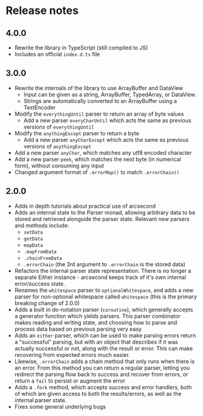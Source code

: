 # Release notes

## 4.0.0

- Rewrite the library in TypeScript (still compiled to JS)
- Includes an official `index.d.ts` file

## 3.0.0

- Rewrite the internals of the library to use ArrayBuffer and DataView
  - Input can be given as a string, ArrayBuffer, TypedArray, or DataView.
  - Strings are automatically converted to an ArrayBuffer using a TextEncoder
- Modify the `everythingUntil` parser to return an array of byte values
  - Add a new parser `everyCharUntil` which acts the same as previous versions of `everythingUntil`
- Modify the `anythingExcept` parser to return a byte
  - Add a new parser `anyCharExcept` which acts the same as previous versions of `anythingExcept`
- Add a new parser `anyChar`, which matches any utf8 encoded character
- Add a new parser `peek`, which matches the next byte (in numerical form), without consuming any input
- Changed argument format of `.errorMap()` to match `.errorChain()`

## 2.0.0

- Adds in depth tutorials about practical use of arcsecond
- Adds an internal state to the Parser monad, allowing arbitrary data to be stored and retrieved alongside the parser state. Relevant new parsers and methods include:
  - `setData`
  - `getData`
  - `mapData`
  - `.mapFromData`
  - `.chainFromData`
  - `.errorChain` (the 3rd argument to `.errorChain` is the stored data)
- Refactors the internal parser state representation. There is no longer a separate Either instance - arcsecond keeps track of it's own internal error/success state.
- Renames the `whitespace` parser to `optionalWhitespace`, and adds a new parser for non-optional whitespace called `whitespace` (this is the primary breaking change of 2.0.0)
- Adds a built in do-notation parser (`coroutine`), which generally accepts a generator function which yields parsers. This parser combinator makes reading and writing state, and choosing how to parse and process data based on previous parsing very easy
- Adds an `either` parser, which can be used to make parsing errors return a "successful" parsing, but with an object that describes if it was actually successful or not, along with the result or error. This can make recovering from expected errors much easier.
- Likewise, `.errorChain` adds a chain method that only runs when there is an error. From this method you can return a regular parser, letting you redirect the parsing flow back to success and recover from errors, or return a `fail` to persist or augment the error
- Adds a `.fork` method, which accepts success and error handlers, both of which are given access to both the results/errors, as well as the internal parser state.
- Fixes some general underlying bugs